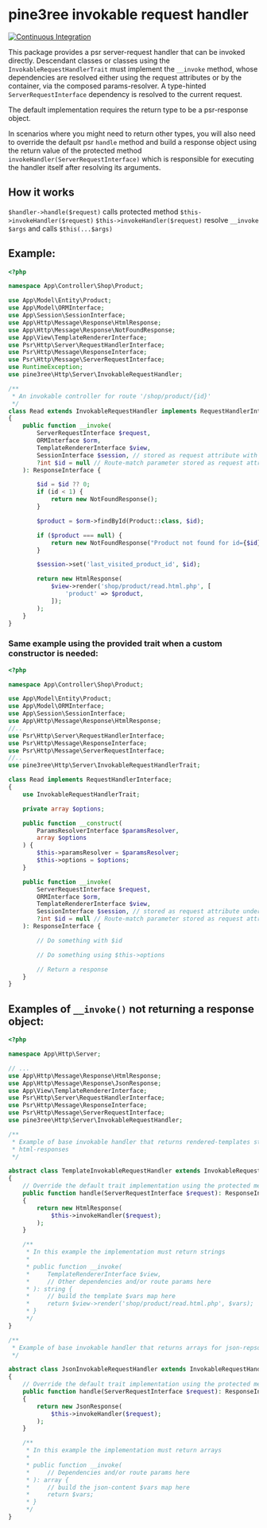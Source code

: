 # pine3ree invokable request handler

[![Continuous Integration](https://github.com/pine3ree/pine3ree-invokable-request-handler/actions/workflows/continuos-integration.yml/badge.svg)](https://github.com/pine3ree/pine3ree-invokable-request-handler/actions/workflows/continuos-integration.yml)

This package provides a psr server-request handler that can be invoked directly.
Descendant classes or classes using the `InvokableRequestHandlerTrait` must implement
the `__invoke` method, whose dependencies are resolved either using the request
attributes or by the container, via the composed params-resolver. A type-hinted
`ServerRequestInterface` dependency is resolved to the current request.

The default implementation requires the return type to be a psr-response object.

In scenarios where you might need to return other types, you will also need to
override the default psr `handle` method and build a response object using the
return value of the protected method `invokeHandler(ServerRequestInterface)`
which is responsible for executing the handler itself after resolving its
arguments.

## How it works

`$handler->handle($request)` calls protected method `$this->invokeHandler($request)`
`$this->invokeHandler($request)` resolve `__invoke` `$args` and calls `$this(...$args)`

## Example:

```php
<?php

namespace App\Controller\Shop\Product;

use App\Model\Entity\Product;
use App\Model\ORMInterface;
use App\Session\SessionInterface;
use App\Http\Message\Response\HtmlResponse;
use App\Http\Message\Response\NotFoundResponse;
use App\View\TemplateRendererInterface;
use Psr\Http\Server\RequestHandlerInterface;
use Psr\Http\Message\ResponseInterface;
use Psr\Http\Message\ServerRequestInterface;
use RuntimeException;
use pine3ree\Http\Server\InvokableRequestHandler;

/**
 * An invokable controller for route '/shop/product/{id}'
 */
class Read extends InvokableRequestHandler implements RequestHandlerInterface;
{
    public function __invoke(
        ServerRequestInterface $request,
        ORMInterface $orm,
        TemplateRendererInterface $view,
        SessionInterface $session, // stored as request attribute with the SessionInterface:class key
        ?int $id = null // Route-match parameter stored as request attribute with the 'id' key
    ): ResponseInterface {

        $id = $id ?? 0;
        if (id < 1) {
            return new NotFoundResponse();
        }

        $product = $orm->findById(Product::class, $id);

        if ($product === null) {
            return new NotFoundResponse("Product not found for id={$id}");
        }

        $session->set('last_visited_product_id', $id);

        return new HtmlResponse(
            $view->render('shop/product/read.html.php', [
                'product' => $product,
            ]);
        );
    }
}

```

### Same example using the provided trait when a custom constructor is needed:

```php
<?php

namespace App\Controller\Shop\Product;

use App\Model\Entity\Product;
use App\Model\ORMInterface;
use App\Session\SessionInterface;
use App\Http\Message\Response\HtmlResponse;
//..
use Psr\Http\Server\RequestHandlerInterface;
use Psr\Http\Message\ResponseInterface;
use Psr\Http\Message\ServerRequestInterface;
//..
use pine3ree\Http\Server\InvokableRequestHandlerTrait;

class Read implements RequestHandlerInterface;
{
    use InvokableRequestHandlerTrait;

    private array $options;

    public function __construct(
        ParamsResolverInterface $paramsResolver,
        array $options
    ) {
        $this->paramsResolver = $paramsResolver;
        $this->options = $options;
    }

    public function __invoke(
        ServerRequestInterface $request,
        ORMInterface $orm,
        TemplateRendererInterface $view,
        SessionInterface $session, // stored as request attribute under the SessionInterface:class key
        ?int $id = null // Route-match parameter stored as request attribute with the 'id' key
    ): ResponseInterface {

        // Do something with $id

        // Do something using $this->options

        // Return a response
    }
}

```

## Examples of `__invoke()` not returning a response object:

```php
<?php

namespace App\Http\Server;

// ...
use App\Http\Message\Response\HtmlResponse;
use App\Http\Message\Response\JsonResponse;
use App\View\TemplateRendererInterface;
use Psr\Http\Server\RequestHandlerInterface;
use Psr\Http\Message\ResponseInterface;
use Psr\Http\Message\ServerRequestInterface;
use pine3ree\Http\Server\InvokableRequestHandler;

/**
 * Example of base invokable handler that returns rendered-templates strings for
 * html-responses
 */

abstract class TemplateInvokableRequestHandler extends InvokableRequestHandler implements RequestHandlerInterface;
{
    // Override the default trait implementation using the protected method `invokeHandler`
    public function handle(ServerRequestInterface $request): ResponseInterface
    {
        return new HtmlResponse(
            $this->invokeHandler($request);
        );
    }

    /**
     * In this example the implementation must return strings
     *
     * public function __invoke(
     *     TemplateRendererInterface $view,
     *     // Other dependencies and/or route params here
     * ): string {
     *     // build the template $vars map here
     *     return $view->render('shop/product/read.html.php', $vars);
     * }
     */
}

/**
 * Example of base invokable handler that returns arrays for json-repsonses
 */

abstract class JsonInvokableRequestHandler extends InvokableRequestHandler implements RequestHandlerInterface;
{
    // Override the default trait implementation using the protected method `invokeHandler`
    public function handle(ServerRequestInterface $request): ResponseInterface
    {
        return new JsonResponse(
            $this->invokeHandler($request);
        );
    }

    /**
     * In this example the implementation must return arrays
     *
     * public function __invoke(
     *     // Dependencies and/or route params here
     * ): array {
     *     // build the json-content $vars map here
     *     return $vars;
     * }
     */
}

```
